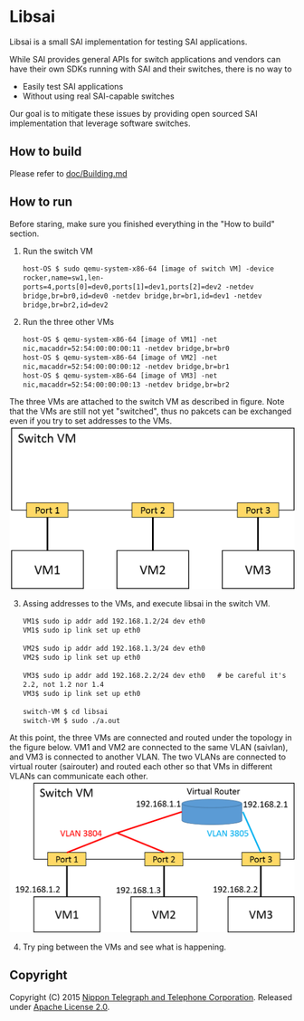 # Libsai
Libsai is a small SAI implementation for testing SAI applications.

While SAI provides general APIs for switch applications and vendors can have their own SDKs running with SAI and their switches, there is no way to
 - Easily test SAI applications
 - Without using real SAI-capable switches

Our goal is to mitigate these issues by providing open sourced SAI implementation that leverage software switches.

## How to build
Please refer to [doc/Building.md](doc/Building.md)

## How to run
Before staring, make sure you finished everything in the "How to build" section.

1. Run the switch VM

    ```
    host-OS $ sudo qemu-system-x86-64 [image of switch VM] -device rocker,name=sw1,len-ports=4,ports[0]=dev0,ports[1]=dev1,ports[2]=dev2 -netdev bridge,br=br0,id=dev0 -netdev bridge,br=br1,id=dev1 -netdev bridge,br=br2,id=dev2
    ```

2. Run the three other VMs

    ````
    host-OS $ qemu-system-x86-64 [image of VM1] -net nic,macaddr=52:54:00:00:00:11 -netdev bridge,br=br0
    host-OS $ qemu-system-x86-64 [image of VM2] -net nic,macaddr=52:54:00:00:00:12 -netdev bridge,br=br1
    host-OS $ qemu-system-x86-64 [image of VM3] -net nic,macaddr=52:54:00:00:00:13 -netdev bridge,br=br2
    ````
The three VMs are attached to the switch VM as described in figure.
Note that the VMs are still not yet "switched", thus no pakcets can be exchanged even if you try to set addresses to the VMs.
![three VMs are attached to the switch VM](doc/libsai_VM_attached.png)

3. Assing addresses to the VMs, and execute libsai in the switch VM.

    ````
    VM1$ sudo ip addr add 192.168.1.2/24 dev eth0
    VM1$ sudo ip link set up eth0

    VM2$ sudo ip addr add 192.168.1.3/24 dev eth0
    VM2$ sudo ip link set up eth0

    VM3$ sudo ip addr add 192.168.2.2/24 dev eth0   # be careful it's 2.2, not 1.2 nor 1.4
    VM3$ sudo ip link set up eth0
    
    switch-VM $ cd libsai
    switch-VM $ sudo ./a.out
    ````
At this point, the three VMs are connected and routed under the topology in the figure below.
VM1 and VM2 are connected to the same VLAN (saivlan), and VM3 is connected to another VLAN.
The two VLANs are connected to virtual router (sairouter) and routed each other so that VMs in different VLANs can communicate each other.
![three VMs are connected and routed under the topology](doc/libsai_VM_connected.png)

4. Try ping between the VMs and see what is happening.

## Copyright
Copyright (C) 2015 [Nippon Telegraph and Telephone Corporation](http://www.ntt.co.jp/index_e.html). Released under [Apache License 2.0](LICENSE).
